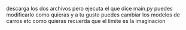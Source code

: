 descarga los dos archivos pero ejecuta el que dice main.py puedes modificarlo como quieras y a tu gusto puedes cambiar los modelos de carros etc como quieras recuerda que el limite es la imaginacion
